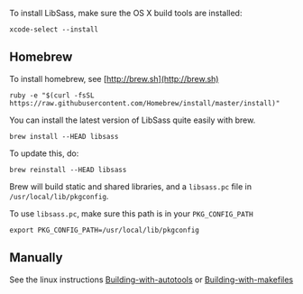 To install LibSass, make sure the OS X build tools are installed:

    xcode-select --install

## Homebrew

To install homebrew, see [http://brew.sh](http://brew.sh)

    ruby -e "$(curl -fsSL https://raw.githubusercontent.com/Homebrew/install/master/install)"

You can install the latest version of LibSass quite easily with brew.

    brew install --HEAD libsass

To update this, do:

    brew reinstall --HEAD libsass

Brew will build static and shared libraries, and a `libsass.pc` file in `/usr/local/lib/pkgconfig`.

To use `libsass.pc`, make sure this path is in your `PKG_CONFIG_PATH`

    export PKG_CONFIG_PATH=/usr/local/lib/pkgconfig

## Manually

See the linux instructions [Building-with-autotools](build-with-autotools.md)
or [Building-with-makefiles](build-with-makefiles.md)
